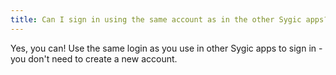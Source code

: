 ```yaml
---
title: Can I sign in using the same account as in the other Sygic apps?
---
```


Yes, you can! Use the same login as you use in other Sygic apps to sign in - you don't need to create a new account.




